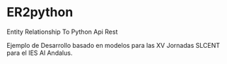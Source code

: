 # ER2python
Entity Relationship To Python Api Rest

Ejemplo de Desarrollo basado en modelos para las XV Jornadas SLCENT para el IES Al Andalus.
